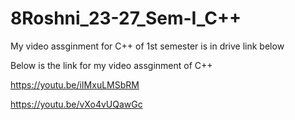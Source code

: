 # 8Roshni_23-27_Sem-I_C++
My video assginment for C++ of 1st semester is in drive link below

Below is the link for my video assginment of C++

https://youtu.be/iIMxuLMSbRM

https://youtu.be/vXo4vUQawGc
